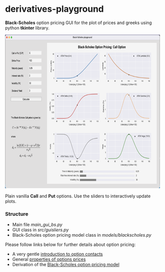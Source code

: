 # derivatives-playground

**Black-Scholes** option pricing GUI for the plot of prices and greeks using python **tkinter** library.

<img src="/data/images/gui-screenshot.png" height="500" width="800">

Plain vanilla **Call** and **Put** options. Use the sliders to interactively update plots.  

### Structure

  * Main file *main_gui_bs.py*
  * GUI class in *src/guisliers.py*
  * Black-Scholes option pricing model class in *models/blackscholes.py* 

Please follow links below for further details about option pricing:
  * A very gentle [introduction to option contacts](http://leonardorocchi.info/topics-pages/qfin/intro-option-contracts/intro-option-contracts.html)
  * General [properties of options prices](http://leonardorocchi.info/topics-pages/qfin/properties-option-pricing/properties-option-pricing.html)
  * Derivation of the [Black-Scholes option pricing model](http://leonardorocchi.info/topics-pages/qfin/black-scholes-option-pricing-model/bs-option-pricing-model.html)